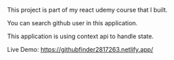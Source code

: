This project is part of my react udemy course that I built.

You can search github user in this application.

This application is using context api to handle state.

Live Demo: https://githubfinder2817263.netlify.app/
